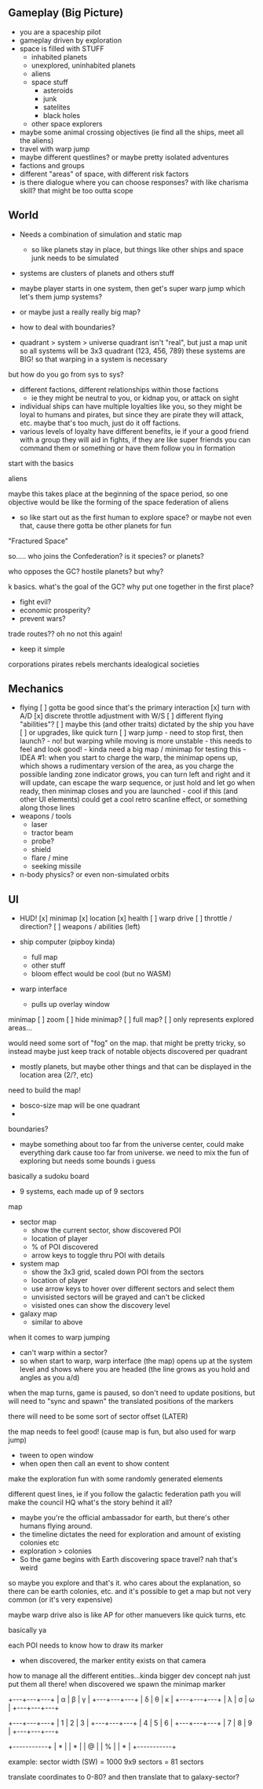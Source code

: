 ## Gameplay (Big Picture)

- you are a spaceship pilot
- gameplay driven by exploration
- space is filled with STUFF
    - inhabited planets
    - unexplored, uninhabited planets
    - aliens
    - space stuff
        - asteroids
        - junk
        - satelites
        - black holes
    - other space explorers
- maybe some animal crossing objectives (ie find all the ships, meet all the aliens)
- travel with warp jump
- maybe different questlines? or maybe pretty isolated adventures
- factions and groups
- different "areas" of space, with different risk factors
- is there dialogue where you can choose responses? with like charisma skill? that might be too outta scope

## World

- Needs a combination of simulation and static map
    - so like planets stay in place, but things like other ships and space junk needs to be simulated
- systems are clusters of planets and others stuff
- maybe player starts in one system, then get's super warp jump which let's them jump systems?
- or maybe just a really really big map?
- how to deal with boundaries?

- quadrant > system > universe
quadrant isn't "real", but just a map unit
so all systems will be 3x3 quadrant (123, 456, 789)
these systems are BIG! so that warping in a system is necessary

but how do you go from sys to sys?


- different factions, different relationships within those factions
    - ie they might be neutral to you, or kidnap you, or attack on sight
- individual ships can have multiple loyalties like you, so they might be loyal to humans and pirates, 
  but since they are pirate they will attack, etc. maybe that's too much, just do it off factions.
- various levels of loyalty have different benefits, ie if your a good friend with a group they will aid in fights,
  if they are like super friends you can command them or something or have them follow you in formation

start with the basics

aliens

maybe this takes place at the beginning of the space period, so one objective would be like the forming of the space federation of aliens
- so like start out as the first human to explore space? or maybe not even that, cause there gotta be other planets for fun

"Fractured Space"

so..... who joins the Confederation? is it species? or planets?

who opposes the GC? hostile planets? but why?

k basics. what's the goal of the GC? why put one together in the first place?
- fight evil?
- economic prosperity?
- prevent wars?

trade routes?? oh no not this again!
- keep it simple

corporations
pirates
rebels
merchants
idealogical societies



## Mechanics

- flying
    [ ] gotta be good since that's the primary interaction
    [x] turn with A/D
    [x] discrete throttle adjustment with W/S
    [ ] different flying "abilities"?
        [ ] maybe this (and other traits) dictated by the ship you have
        [ ] or upgrades, like quick turn
    [ ] warp jump
        - need to stop first, then launch?
        - no! but warping while moving is more unstable
        - this needs to feel and look good!
        - kinda need a big map / minimap for testing this
        - IDEA #1: when you start to charge the warp, the minimap opens up, which shows
          a rudimentary version of the area, as you charge the possible landing zone indicator grows,
          you can turn left and right and it will update, can escape the warp sequence, or just hold
          and let go when ready, then minimap closes and you are launched
          - cool if this (and other UI elements) could get a cool retro scanline effect, or something along those lines
- weapons / tools
    - laser
    - tractor beam
    - probe?
    - shield
    - flare / mine
    - seeking missile
- n-body physics? or even non-simulated orbits

## UI

- HUD!
    [x] minimap
    [x] location
    [x] health 
    [ ] warp drive
    [ ] throttle / direction?
    [ ] weapons / abilities (left)

- ship computer (pipboy kinda)
    - full map
    - other stuff
    - bloom effect would be cool (but no WASM)

- warp interface
    - pulls up overlay window

minimap
[ ] zoom
[ ] hide minimap?
[ ] full map?
[ ] only represents explored areas...

would need some sort of "fog" on the map.
that might be pretty tricky, so instead maybe
just keep track of notable objects discovered per quadrant
- mostly planets, but maybe other things
and that can be displayed in the location area (2/?, etc)


need to build the map!
- bosco-size map will be one quadrant
- 

boundaries?
- maybe something about too far from the universe center, could make everything dark cause too far from universe. we need to mix the fun of exploring but needs some bounds i guess

basically a sudoku board 
- 9 systems, each made up of 9 sectors

map
- sector map
    - show the current sector, show discovered POI
    - location of player
    - % of POI discovered
    - arrow keys to toggle thru POI with details
- system map
    - show the 3x3 grid, scaled down POI from the sectors
    - location of player
    - use arrow keys to hover over different sectors and select them
    - unvisisted sectors will be grayed and can't be clicked
    - visisted ones can show the discovery level
- galaxy map
    - similar to above

when it comes to warp jumping
- can't warp within a sector?
- so when start to warp, warp interface (the map) opens up at the system level and shows
  where you are headed (the line grows as you hold and angles as you a/d)


when the map turns, game is paused, so don't need to update positions,
but will need to "sync and spawn" the translated positions of the markers


there will need to be some sort of sector offset (LATER)

the map needs to feel good! (cause map is fun, but also used for warp jump)
- tween to open window
- when open then call an event to show content

make the exploration fun with some randomly generated elements

different quest lines, ie if you follow the galactic federation path you will make the council HQ
what's the story behind it all?
- maybe you're the official ambassador for earth, but there's other humans flying around.
- the timeline dictates the need for exploration and amount of existing colonies etc
- exploration > colonies
- So the game begins with Earth discovering space travel? nah that's weird

so maybe you explore and that's it. who cares about the explanation, so there can be earth colonies, etc.
and it's possible to get a map but not very common (or it's very expensive)

maybe warp drive  also is like AP for other manuevers like quick turns, etc

basically ya

each POI needs to know how to draw its marker
- when discovered, the marker entity exists on that camera

how to manage all the different entities...kinda bigger dev concept
nah just put them all there! when discovered we spawn the minimap marker

+---+---+---+ 
| α | β | γ |
+---+---+---+
| δ | θ | κ |
+---+---+---+
| λ | σ | ω |
+---+---+---+

+---+---+---+
| 1 | 2 | 3 |
+---+---+---+
| 4 | 5 | 6 |
+---+---+---+
| 7 | 8 | 9 |
+---+---+---+

+-----------+
|         * |
| *         |
|        @  |
|    %      |
|         * |
+-----------+

example:
    sector width (SW) = 1000
    9x9 sectors = 81 sectors

translate coordinates to 0-80?
and then translate that to galaxy-sector?